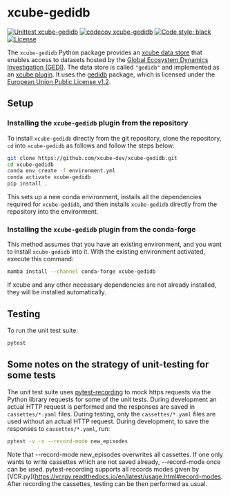 # xcube-gedidb

[![Unittest xcube-gedidb](https://github.com/xcube-dev/xcube-gedidb/actions/workflows/unittest.yml/badge.svg)](https://github.com/xcube-dev/xcube-gedidb/actions/workflows/unittest.yml)
[![codecov xcube-gedidb](https://codecov.io/github/xcube-dev/xcube-gedidb/graph/badge.svg?token=pWeOFkbcL8)](https://codecov.io/github/xcube-dev/xcube-gedidb)
[![Code style: black](https://img.shields.io/badge/code%20style-black-000000.svg)](https://github.com/psf/black)
[![License](https://img.shields.io/github/license/dcs4cop/xcube-smos)](https://github.com/xcube-dev/xcube-clms/blob/main/LICENSE)

The `xcube-gedidb` Python package provides an
[xcube data store](https://xcube.readthedocs.io/en/latest/api.html#data-store-framework)
that enables access to datasets hosted by the
[Global Ecosystem Dynamics Investigation (GEDI)](https://gedi.umd.edu/).
The data store is called `"gedidb"` and implemented as
an [xcube plugin](https://xcube.readthedocs.io/en/latest/plugins.html).
It uses the [gedidb](https://gedidb.readthedocs.io/en/latest/)
package, which is licensed under the [European Union Public License v1.2](https://github.com/simonbesnard1/gedidb/blob/main/LICENSE).

## Setup

### Installing the `xcube-gedidb` plugin from the repository

To install `xcube-gedidb` directly from the git repository, clone the repository,
`cd` into `xcube-gedidb` as follows and follow the steps below:

```bash
git clone https://github.com/xcube-dev/xcube-gedidb.git
cd xcube-gedidb
conda env create -f environment.yml
conda activate xcube-gedidb
pip install .
```

This sets up a new conda environment, installs all the dependencies required
for `xcube-gedidb`, and then installs `xcube-gedidb` directly from the repository
into the environment.

### Installing the `xcube-gedidb` plugin from the conda-forge

This method assumes that you have an existing environment, and you want to
install `xcube-gedidb` into it.
With the existing environment activated, execute this command:

```bash
mamba install --channel conda-forge xcube-gedidb
```

If xcube and any other necessary dependencies are not already installed, they
will be installed automatically.


## Testing

To run the unit test suite:

```bash
pytest
```

## Some notes on the strategy of unit-testing for some tests

The unit test suite
uses [pytest-recording](https://pypi.org/project/pytest-recording/) to mock
https requests via the Python
library requests for some of the unit tests. During development an actual HTTP
request is performed and the
responses are saved in `cassettes/*.yaml` files. During testing, only the
`cassettes/*.yaml` files are used without an actual HTTP request. During
development, to save the responses to `cassettes/*.yaml`, run:

```bash
pytest -v -s --record-mode new_episodes
```

Note that --record-mode new_episodes overwrites all cassettes. If one only wants
to write cassettes which are not saved already, --record-mode once can be used.
pytest-recording supports all records modes given
by [VCR.py](https://vcrpy.readthedocs.io/en/latest/usage.html#record-modes.
After recording the
cassettes, testing can be then performed as usual.